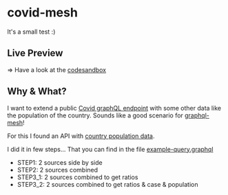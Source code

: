 # covid-mesh

It's a small test :)

## Live Preview

=> Have a look at the [codesandbox](https://codesandbox.io/s/github/jycouet/covid-mesh)

## Why & What?

I want to extend a public [Covid graphQL endpoint](https://covid-19-two-rust.vercel.app/api/graphql)
with some other data like the population of the country. Sounds like a good scenario for
[graphql-mesh](https://github.com/Urigo/graphql-mesh)!

For this I found an API with
[country population data](https://datasource.kapsarc.org/explore/dataset/world-population/table/?disjunctive.country_name&rows=1&q=France&sort=year).

I did it in few steps... That you can find in the file
[example-query.graphql](./example-query.graphql)

- STEP1: 2 sources side by side
- STEP2: 2 sources combined
- STEP3_1: 2 sources combined to get ratios
- STEP3_2: 2 sources combined to get ratios & case & population
